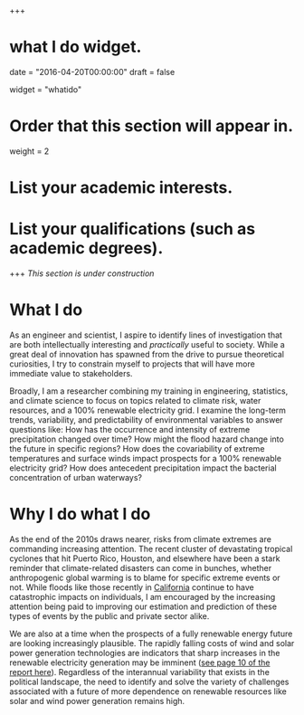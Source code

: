 +++
# what I do widget.

date = "2016-04-20T00:00:00"
draft = false

widget = "whatido"

# Order that this section will appear in.
weight = 2

# List your academic interests.

# List your qualifications (such as academic degrees).
 
+++
*This section is under construction*

# What I do
As an engineer and scientist, I aspire to identify lines of investigation that are both intellectually interesting and *practically* useful to society. While a great deal of innovation has spawned from the drive to pursue theoretical curiosities, I try to constrain myself to projects that will have more immediate value to stakeholders.


Broadly, I am a researcher combining my training in engineering, statistics, and climate science to focus on topics related to climate risk, water resources, and a 100% renewable electricity grid.
I examine the long-term trends, variability, and predictability of environmental variables to answer questions like: 
How has the occurrence and intensity of extreme precipitation changed over time?
How might the flood hazard change into the future in specific regions?
How does the covariability of extreme temperatures and surface winds impact prospects for a 100% renewable electricity grid?
How does antecedent precipitation impact the bacterial concentration of urban waterways?


# Why I do what I do
As the end of the 2010s draws nearer, risks from climate extremes are commanding increasing attention. The recent cluster of devastating tropical cyclones that hit Puerto Rico, Houston, and elsewhere have been a stark reminder that climate-related disasters can come in bunches, whether anthropogenic global warming is to blame for specific extreme events or not. While floods like those recently in [California](https://en.wikipedia.org/wiki/2017_California_floods) continue to have catastrophic impacts on individuals, I am encouraged by the increasing attention being paid to improving our estimation and prediction of these types of events by the public and private sector alike.

We are also at a time when the prospects of a fully renewable energy future are looking increasingly plausible. The rapidly falling costs of wind and solar power generation technologies are indicators that sharp increases in the renewable electricity generation may be imminent ([see page 10 of the report here](https://www.lazard.com/perspective/levelized-cost-of-energy-2017/)). Regardless of the interannual variability that exists in the political landscape, the need to identify and solve the variety of challenges associated with a future of more dependence on renewable resources like solar and wind power generation remains high.

